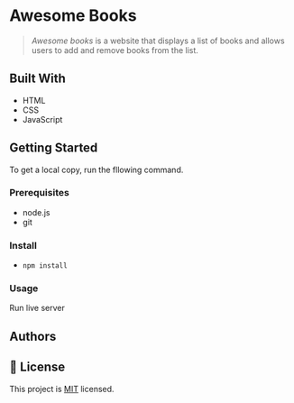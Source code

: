 
# Awesome Books

> _Awesome books_ is a website that displays a list of books and allows users to add and remove books from the list.

## Built With

- HTML
- CSS
- JavaScript


## Getting Started

To get a local copy, run the fllowing command.


### Prerequisites

- node.js
- git

### Install

- `npm install `

### Usage
Run live server

## Authors


## 📝 License

This project is [MIT](./LICENSE) licensed.
